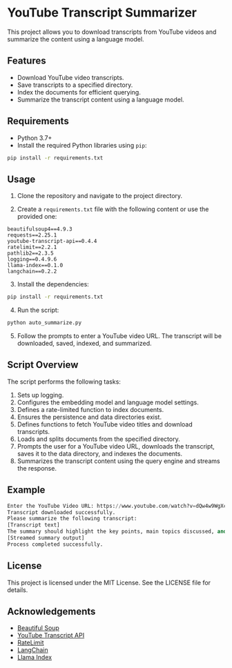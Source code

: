 # YouTube Transcript Summarizer

This project allows you to download transcripts from YouTube videos and summarize the content using a language model.

## Features

- Download YouTube video transcripts.
- Save transcripts to a specified directory.
- Index the documents for efficient querying.
- Summarize the transcript content using a language model.

## Requirements

- Python 3.7+
- Install the required Python libraries using `pip`:

```bash
pip install -r requirements.txt
```

## Usage

1. Clone the repository and navigate to the project directory.

2. Create a `requirements.txt` file with the following content or use the provided one:

```plaintext
beautifulsoup4==4.9.3
requests==2.25.1
youtube-transcript-api==0.4.4
ratelimit==2.2.1
pathlib2==2.3.5
logging==0.4.9.6
llama-index==0.1.0
langchain==0.2.2
```

3. Install the dependencies:

```bash
pip install -r requirements.txt
```

4. Run the script:

```bash
python auto_summarize.py
```

5. Follow the prompts to enter a YouTube video URL. The transcript will be downloaded, saved, indexed, and summarized.

## Script Overview

The script performs the following tasks:

1. Sets up logging.
2. Configures the embedding model and language model settings.
3. Defines a rate-limited function to index documents.
4. Ensures the persistence and data directories exist.
5. Defines functions to fetch YouTube video titles and download transcripts.
6. Loads and splits documents from the specified directory.
7. Prompts the user for a YouTube video URL, downloads the transcript, saves it to the data directory, and indexes the documents.
8. Summarizes the transcript content using the query engine and streams the response.

## Example

```python
Enter the YouTube Video URL: https://www.youtube.com/watch?v=dQw4w9WgXcQ
Transcript downloaded successfully.
Please summarize the following transcript:
[Transcript text]
The summary should highlight the key points, main topics discussed, and any important conclusions or recommendations made in the transcript.
[Streamed summary output]
Process completed successfully.
```

## License

This project is licensed under the MIT License. See the LICENSE file for details.

## Acknowledgements

- [Beautiful Soup](https://www.crummy.com/software/BeautifulSoup/)
- [YouTube Transcript API](https://pypi.org/project/youtube-transcript-api/)
- [RateLimit](https://pypi.org/project/ratelimit/)
- [LangChain](https://langchain.com/)
- [Llama Index](https://llamaindex.com/)
